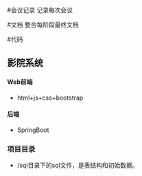 #会议记录
记录每次会议

#文档
整合每阶段最终文档

#代码

## 影院系统

#### Web前端

- html+js+css+bootstrap

#### 后端

- SpringBoot


### 项目目录

- /sql目录下的sql文件，是表结构和初始数据。